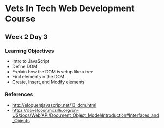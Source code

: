 # Vets In Tech Web Development Course

## Week 2 Day 3

### Learning Objectives

- Intro to JavaScript
- Define DOM
- Explain how the DOM is setup like a tree
- Find elements in the DOM
- Create, Insert, and Modify elements

<!--excercise.md
By ID if I search for something that doesn't exist, I'm going to get back null
document.getElementByID("david")
By Tag
document.getElementsByTagName("h1")
By Class if I search for something that doesn't exist, I'm going to get back nothing.
document.getElementsByClassName('')
By Selector

-->

### References

- http://eloquentjavascript.net/13_dom.html
- https://developer.mozilla.org/en-US/docs/Web/API/Document_Object_Model/Introduction#Interfaces_and_Objects

